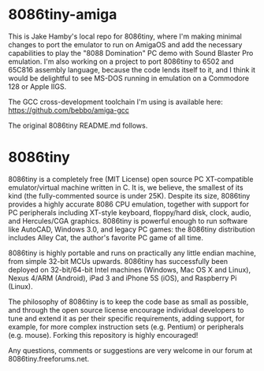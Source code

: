 8086tiny-amiga
==============

This is Jake Hamby's local repo for 8086tiny, where I'm making minimal changes to port the emulator to run on AmigaOS and add the necessary capabilities to play the "8088 Domination" PC demo with Sound Blaster Pro emulation. I'm also working on a project to port 8086tiny to 6502 and 65C816 assembly language, because the code lends itself to it, and I think it would be delightful to see MS-DOS running in emulation on a Commodore 128 or Apple IIGS.

The GCC cross-development toolchain I'm using is available here: https://github.com/bebbo/amiga-gcc

The original 8086tiny README.md follows.

8086tiny
========

8086tiny is a completely free (MIT License) open source PC XT-compatible emulator/virtual machine written in C. It is, we believe, the smallest of its kind (the fully-commented source is under 25K). Despite its size, 8086tiny provides a highly accurate 8086 CPU emulation, together with support for PC peripherals including XT-style keyboard, floppy/hard disk, clock, audio, and Hercules/CGA graphics. 8086tiny is powerful enough to run software like AutoCAD, Windows 3.0, and legacy PC games: the 8086tiny distribution includes Alley Cat, the author's favorite PC game of all time.

8086tiny is highly portable and runs on practically any little endian machine, from simple 32-bit MCUs upwards. 8086tiny has successfully been deployed on 32-bit/64-bit Intel machines (Windows, Mac OS X and Linux), Nexus 4/ARM (Android), iPad 3 and iPhone 5S (iOS), and Raspberry Pi (Linux).

The philosophy of 8086tiny is to keep the code base as small as possible, and through the open source license encourage individual developers to tune and extend it as per their specific requirements, adding support, for example, for more complex instruction sets (e.g. Pentium) or peripherals (e.g. mouse). Forking this repository is highly encouraged!

Any questions, comments or suggestions are very welcome in our forum at 8086tiny.freeforums.net.
